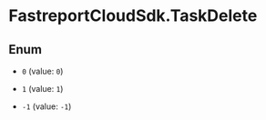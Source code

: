 # FastreportCloudSdk.TaskDelete

## Enum


* `0` (value: `0`)

* `1` (value: `1`)

* `-1` (value: `-1`)


